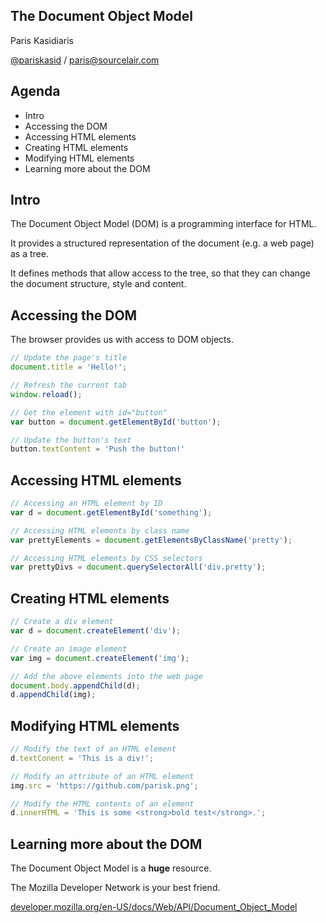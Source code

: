 ## The Document Object Model

Paris Kasidiaris

[@pariskasid](https://twitter.com/pariskasid) / [paris@sourcelair.com](mailto:paris@sourcelair.com)


## Agenda

* Intro
* Accessing the DOM
* Accessing HTML elements
* Creating HTML elements
* Modifying HTML elements
* Learning more about the DOM


## Intro

The Document Object Model (DOM) is a programming interface for HTML.

It provides a structured representation of the document (e.g. a web page) as a tree.

It defines methods that allow access to the tree, so that they can change the document structure, style and content.


## Accessing the DOM

The browser provides us with access to DOM objects.

```javascript
// Update the page's title
document.title = 'Hello!';

// Refresh the current tab
window.reload();

// Get the element with id="button"
var button = document.getElementById('button');

// Update the button's text
button.textContent = 'Push the button!'
```


## Accessing HTML elements

```javascript
// Accessing an HTML element by ID
var d = document.getElementById('something');

// Accessing HTML elements by class name
var prettyElements = document.getElementsByClassName('pretty');

// Accessing HTML elements by CSS selectors
var prettyDivs = document.querySelectorAll('div.pretty');
```


## Creating HTML elements

```javascript
// Create a div element
var d = document.createElement('div');

// Create an image element
var img = document.createElement('img');

// Add the above elements into the web page
document.body.appendChild(d);
d.appendChild(img);
```


## Modifying HTML elements

```javascript
// Modify the text of an HTML element
d.textConent = 'This is a div!';

// Modify an attribute of an HTML element
img.src = 'https://github.com/parisk.png';

// Modify the HTML contents of an element
d.innerHTML = 'This is some <strong>bold test</strong>.';
```


## Learning more about the DOM

The Document Object Model is a **huge** resource.

The Mozilla Developer Network is your best friend.

[developer.mozilla.org/en-US/docs/Web/API/Document_Object_Model](https://developer.mozilla.org/en-US/docs/Web/API/Document_Object_Model)